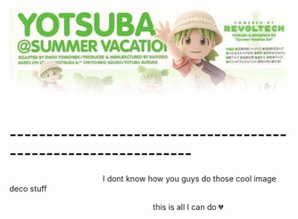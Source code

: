 ![image alt](https://github.com/koirinsdiary/koirinsdiary/blob/012b8c1144e4016a10691d9285f30f92cbc4e6d8/image.png)
# ---------------------------------------------------------------
ㅤㅤㅤㅤㅤㅤㅤㅤㅤㅤㅤㅤㅤI dont know how you guys do those cool image deco stuff

ㅤㅤㅤㅤㅤㅤㅤㅤㅤㅤㅤㅤㅤㅤㅤㅤㅤㅤㅤㅤthis is all I can do 💔ㅤㅤ
